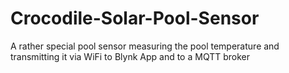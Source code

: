 # Crocodile-Solar-Pool-Sensor
A rather special pool sensor measuring the pool temperature and transmitting it via WiFi to Blynk App and to a MQTT broker
